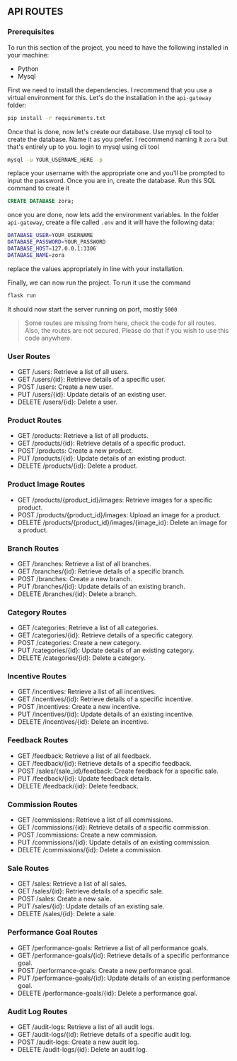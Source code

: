 ## API ROUTES

### Prerequisites
To run this section of the project, you need to have the following installed in your machine:
 - Python
 - Mysql

First we need to install the dependencies. I recommend that you use a virtual environment for this.
Let's do the installation in the `api-gateway` folder:

```bash
pip install -r requirements.txt
```

Once that is done, now let's create our database. Use mysql cli tool to create the database. Name it as you prefer. I recommend naming it `zora` but that's entirely up to you.
login to mysql using cli tool

```bash
mysql -u YOUR_USERNAME_HERE -p
```
replace your username with the appropriate one and you'll be prompted to input the password. Once you are in, create the database. Run this SQL command to create it
```sql
CREATE DATABASE zora;
```
once you are done, now lets add the environment variables. In the folder `api-gateway`, create a file called `.env` and it will have the following data:
```bash
DATABASE_USER=YOUR_USERNAME
DATABASE_PASSWORD=YOUR_PASSWORD
DATABASE_HOST=127.0.0.1:3306
DATABASE_NAME=zora
```
replace the values appropriately in line with your installation.

Finally, we can now run the project. To run it use the command
```bash
flask run
```

It should now start the server running on port, mostly `5000`

> Some routes are missing from here, check the code for all routes. Also, the routes are not secured. Please do that if you wish to use this code anywhere.
### User Routes
- GET /users: Retrieve a list of all users.
- GET /users/{id}: Retrieve details of a specific user.
- POST /users: Create a new user.
- PUT /users/{id}: Update details of an existing user.
- DELETE /users/{id}: Delete a user.

### Product Routes
- GET /products: Retrieve a list of all products.
- GET /products/{id}: Retrieve details of a specific product.
- POST /products: Create a new product.
- PUT /products/{id}: Update details of an existing product.
- DELETE /products/{id}: Delete a product.

### Product Image Routes
- GET /products/{product_id}/images: Retrieve images for a specific product.
- POST /products/{product_id}/images: Upload an image for a product.
- DELETE /products/{product_id}/images/{image_id}: Delete an image for a product.

### Branch Routes
- GET /branches: Retrieve a list of all branches.
- GET /branches/{id}: Retrieve details of a specific branch.
- POST /branches: Create a new branch.
- PUT /branches/{id}: Update details of an existing branch.
- DELETE /branches/{id}: Delete a branch.

### Category Routes
- GET /categories: Retrieve a list of all categories.
- GET /categories/{id}: Retrieve details of a specific category.
- POST /categories: Create a new category.
- PUT /categories/{id}: Update details of an existing category.
- DELETE /categories/{id}: Delete a category.

### Incentive Routes
- GET /incentives: Retrieve a list of all incentives.
- GET /incentives/{id}: Retrieve details of a specific incentive.
- POST /incentives: Create a new incentive.
- PUT /incentives/{id}: Update details of an existing incentive.
- DELETE /incentives/{id}: Delete an incentive.

### Feedback Routes
- GET /feedback: Retrieve a list of all feedback.
- GET /feedback/{id}: Retrieve details of a specific feedback.
- POST /sales/{sale_id}/feedback: Create feedback for a specific sale.
- PUT /feedback/{id}: Update feedback details.
- DELETE /feedback/{id}: Delete feedback.

### Commission Routes
- GET /commissions: Retrieve a list of all commissions.
- GET /commissions/{id}: Retrieve details of a specific commission.
- POST /commissions: Create a new commission.
- PUT /commissions/{id}: Update details of an existing commission.
- DELETE /commissions/{id}: Delete a commission.

### Sale Routes
- GET /sales: Retrieve a list of all sales.
- GET /sales/{id}: Retrieve details of a specific sale.
- POST /sales: Create a new sale.
- PUT /sales/{id}: Update details of an existing sale.
- DELETE /sales/{id}: Delete a sale.

### Performance Goal Routes
- GET /performance-goals: Retrieve a list of all performance goals.
- GET /performance-goals/{id}: Retrieve details of a specific performance goal.
- POST /performance-goals: Create a new performance goal.
- PUT /performance-goals/{id}: Update details of an existing performance goal.
- DELETE /performance-goals/{id}: Delete a performance goal.

### Audit Log Routes
- GET /audit-logs: Retrieve a list of all audit logs.
- GET /audit-logs/{id}: Retrieve details of a specific audit log.
- POST /audit-logs: Create a new audit log.
- DELETE /audit-logs/{id}: Delete an audit log.
